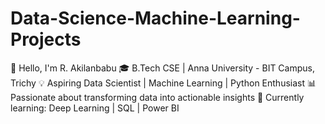 # Data-Science-Machine-Learning-Projects
👋 Hello, I'm R. Akilanbabu  🎓 B.Tech CSE | Anna University - BIT Campus, Trichy   💡 Aspiring Data Scientist | Machine Learning | Python Enthusiast   📊 Passionate about transforming data into actionable insights   🌱 Currently learning: Deep Learning | SQL | Power BI
